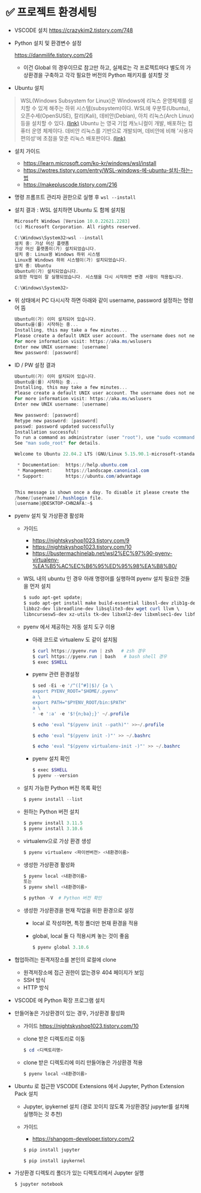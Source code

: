 # ✅ 프로젝트 환경세팅



- VSCODE 설치 https://crazykim2.tistory.com/748

- Python 설치 및 환경변수 설정 

  https://danmilife.tistory.com/26

  - 이건 Global 의 경우이므로 참고만 하고, 실제로는 각 프로젝트마다 별도의 가상환경을 구축하고 각각 필요한 버전의 Python 패키지를 설치할 것

- Ubuntu 설치
> WSL(Windows Subsystem for Linux)은 Windows에 리눅스 운영체제를 설치할 수 있게 해주는 하위 시스템(subsystem)이다. WSL에 우분투(Ubuntu), 오픈수세(OpenSUSE), 칼리(Kali), 데비안(Debian), 아치 리눅스(Arch Linux) 등을 설치할 수 있다. [(link)](https://wikidocs.net/205061)
> Ubuntu 는 영국 기업 캐노니컬이 개발, 배포하는 컴퓨터 운영 체제이다. 데비안 리눅스를 기반으로 개발되며, 데비안에 비해 '사용자 편의성'에 초점을 맞춘 리눅스 배포판이다. [(link)](https://ko.wikipedia.org/wiki/%EC%9A%B0%EB%B6%84%ED%88%AC)

- 설치 가이드
  - https://learn.microsoft.com/ko-kr/windows/wsl/install
  - https://wotres.tistory.com/entry/WSL-windows-에-ubuntu-설치-하는-법
  - https://makepluscode.tistory.com/216

- 명령 프롬프트 관리자 권한으로 실행 후 `wsl --install`

- 설치 결과 : WSL 설치하면 Ubuntu 도 함께 설치됨

  ```powershell
  Microsoft Windows [Version 10.0.22621.2283]
  (c) Microsoft Corporation. All rights reserved.
  
  C:\Windows\System32>wsl --install
  설치 중: 가상 머신 플랫폼
  가상 머신 플랫폼이(가) 설치되었습니다.
  설치 중: Linux용 Windows 하위 시스템
  Linux용 Windows 하위 시스템이(가) 설치되었습니다.
  설치 중: Ubuntu
  Ubuntu이(가) 설치되었습니다.
  요청한 작업이 잘 실행되었습니다. 시스템을 다시 시작하면 변경 사항이 적용됩니다.
  
  C:\Windows\System32>
  ```

- 위 상태에서 PC 다시시작 하면 아래와 같이 username, password 설정하는 명령어 뜸

  ```powershell
  Ubuntu이(가) 이미 설치되어 있습니다.
  Ubuntu을(를) 시작하는 중...
  Installing, this may take a few minutes...
  Please create a default UNIX user account. The username does not need to match your Windows username.
  For more information visit: https://aka.ms/wslusers
  Enter new UNIX username: [username]
  New password: [password]
  ```

- ID / PW 설정 결과

  ```powershell
  Ubuntu이(가) 이미 설치되어 있습니다.
  Ubuntu을(를) 시작하는 중...
  Installing, this may take a few minutes...
  Please create a default UNIX user account. The username does not need to match your Windows username.
  For more information visit: https://aka.ms/wslusers
  Enter new UNIX username: [username]
  
  New password: [password]
  Retype new password: [password]
  passwd: password updated successfully
  Installation successful!
  To run a command as administrator (user "root"), use "sudo <command>".
  See "man sudo_root" for details.
  
  Welcome to Ubuntu 22.04.2 LTS (GNU/Linux 5.15.90.1-microsoft-standard-WSL2 x86_64)
  
   * Documentation:  https://help.ubuntu.com
   * Management:     https://landscape.canonical.com
   * Support:        https://ubuntu.com/advantage
  
  
  This message is shown once a day. To disable it please create the
  /home/[username]/.hushlogin file.
  [username]@DESKTOP-CHN2AFA:~$
  ```

- pyenv 설치 및 가상환경 활성화

  - 가이드

    - https://nightskyshop1023.tistory.com/9
    - https://nightskyshop1023.tistory.com/10
    - https://bustermachinelab.net/wsl2%EC%97%90-pyenv-virtualenv-%EA%B5%AC%EC%B6%95%ED%95%98%EA%B8%B0/

  - WSL 내의 ubuntu 인 경우 아래 명령어를 실행하여 pyenv 설치 필요한 것들을 먼저 설치

    ```powershell
    $ sudo apt-get update;
    $ sudo apt-get install make build-essential libssl-dev zlib1g-dev \
    libbz2-dev libreadline-dev libsqlite3-dev wget curl llvm \
    libncursesw5-dev xz-utils tk-dev libxml2-dev libxmlsec1-dev libffi-dev liblzma-dev
    ```

  - pyenv 에서 제공하는 자동 설치 도구 이용

    - 아래 코드로 virtualenv 도 같이 설치됨

      ```powershell
      $ curl https://pyenv.run | zsh   # zsh 경우
      $ curl https://pyenv.run | bash   # bash shell 경우
      $ exec $SHELL
      ```

    - pyenv 관련 환경설정

      ```powershell
      $ sed -Ei -e '/^([^#]|$)/ {a \
      export PYENV_ROOT="$HOME/.pyenv"
      a \
      export PATH="$PYENV_ROOT/bin:$PATH"
      a \
      ' -e ':a' -e '$!{n;ba};}' ~/.profile
      ```

      ```powershell
      $ echo 'eval "$(pyenv init --path)"' >>~/.profile
      ```

      ```powershell
      $ echo 'eval "$(pyenv init -)"' >> ~/.bashrc
      ```

      ```powershell
      $ echo 'eval "$(pyenv virtualenv-init -)"' >> ~/.bashrc
      ```

    - pyenv 설치 확인

      ```powershell
      $ exec $SHELL
      $ pyenv --version
      ```

  - 설치 가능한 Python 버전 목록 확인

    ```powershell
    $ pyenv install --list
    ```

  - 원하는 Python 버전 설치

    ```powershell
    $ pyenv install 3.11.5
    $ pyenv install 3.10.6
    ```

  - virtualenv으로 가상 환경 생성

    ```powershell
    $ pyenv virtualenv <파이썬버전> <내환경이름>
    ```

  - 생성한 가상환경 활성화

    ```powershell
    $ pyenv local <내환경이름>
    또는 
    $ pyenv shell <내환경이름>
    
    $ python -V  # Python 버전 확인
    ```

  - 생성한 가상환경을 현재 작업을 위한 환경으로 설정

    - local 로 작성하면, 특정 폴더만 현재 환경을 적용

    - global, local 둘 다 적용시켜 놓는 것이 좋음

      ```powershell
      $ pyenv global 3.10.6
      ```

- 협업하려는 원격저장소를 본인의 로컬에 clone

  - 원격저장소에 접근 권한이 없는경우 404 페이지가 보임
  - SSH 방식
  - HTTP 방식

- VSCODE 에 Python 확장 프로그램 설치

- 만들어놓은 가상환경이 있는 경우, 가상환경 활성화

  - 가이드 https://nightskyshop1023.tistory.com/10

  - clone 받은 디렉토리로 이동

    ```powershell
    $ cd <디렉토리명>
    ```

  - clone 받은 디렉토리에 미리 만들어놓은 가상환경 적용

    ```powershell
    $ pyenv local <내환경이름>
    ```

- Ubuntu 로 접근한 VSCODE Extensions 에서 Jupyter, Python Extension Pack 설치

  - Jupyter, ipykernel 설치 (경로 꼬이지 않도록 가상환경당 jupyter를 설치해 실행하는 것 추천)

  - 가이드 

    - https://shangom-developer.tistory.com/2

    ```bash
    $ pip install jupyter
    ```

    ```bash
    $ pip install ipykernel
    ```

- 가상환경 디렉토리 폴더가 있는 디렉토리에서 Jupyter 실행

  ```bash
  $ jupyter notebook
  ```

  

